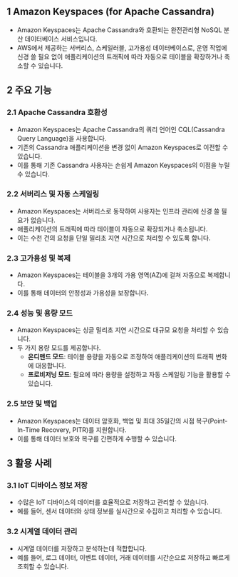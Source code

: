 ## 1 Amazon Keyspaces (for Apache Cassandra)

- Amazon Keyspaces는 Apache Cassandra와 호환되는 완전관리형 NoSQL 분산 데이터베이스 서비스입니다.
- AWS에서 제공하는 서버리스, 스케일러블, 고가용성 데이터베이스로, 운영 작업에 신경 쓸 필요 없이 애플리케이션의 트래픽에 따라 자동으로 테이블을 확장하거나 축소할 수 있습니다.



## 2 주요 기능

### 2.1 Apache Cassandra 호환성

- Amazon Keyspaces는 Apache Cassandra의 쿼리 언어인 CQL(Cassandra Query Language)을 사용합니다.
- 기존의 Cassandra 애플리케이션을 변경 없이 Amazon Keyspaces로 이전할 수 있습니다.
- 이를 통해 기존 Cassandra 사용자는 손쉽게 Amazon Keyspaces의 이점을 누릴 수 있습니다.



### 2.2 서버리스 및 자동 스케일링

- Amazon Keyspaces는 서버리스로 동작하여 사용자는 인프라 관리에 신경 쓸 필요가 없습니다.
- 애플리케이션의 트래픽에 따라 테이블이 자동으로 확장되거나 축소됩니다.
- 이는 수천 건의 요청을 단일 밀리초 지연 시간으로 처리할 수 있도록 합니다.



### 2.3 고가용성 및 복제

- Amazon Keyspaces는 테이블을 3개의 가용 영역(AZ)에 걸쳐 자동으로 복제합니다.
- 이를 통해 데이터의 안정성과 가용성을 보장합니다.



### 2.4 성능 및 용량 모드

- Amazon Keyspaces는 싱글 밀리초 지연 시간으로 대규모 요청을 처리할 수 있습니다.
- 두 가지 용량 모드를 제공합니다.
    - **온디맨드 모드**: 테이블 용량을 자동으로 조정하여 애플리케이션의 트래픽 변화에 대응합니다.
    - **프로비저닝 모드**: 필요에 따라 용량을 설정하고 자동 스케일링 기능을 활용할 수 있습니다.



### 2.5 보안 및 백업

- Amazon Keyspaces는 데이터 암호화, 백업 및 최대 35일간의 시점 복구(Point-In-Time Recovery, PITR)를 지원합니다.
- 이를 통해 데이터 보호와 복구를 간편하게 수행할 수 있습니다.



## 3 활용 사례

### 3.1 IoT 디바이스 정보 저장

- 수많은 IoT 디바이스의 데이터를 효율적으로 저장하고 관리할 수 있습니다.
- 예를 들어, 센서 데이터와 상태 정보를 실시간으로 수집하고 처리할 수 있습니다.



### 3.2 시계열 데이터 관리

- 시계열 데이터를 저장하고 분석하는데 적합합니다.
- 예를 들어, 로그 데이터, 이벤트 데이터, 거래 데이터를 시간순으로 저장하고 빠르게 조회할 수 있습니다.
